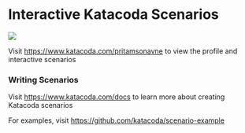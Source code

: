 # Interactive Katacoda Scenarios

[![](http://shields.katacoda.com/katacoda/pritamsonavne/count.svg)](https://www.katacoda.com/pritamsonavne "Get your profile on Katacoda.com")

Visit https://www.katacoda.com/pritamsonavne to view the profile and interactive scenarios

### Writing Scenarios
Visit https://www.katacoda.com/docs to learn more about creating Katacoda scenarios

For examples, visit https://github.com/katacoda/scenario-example

